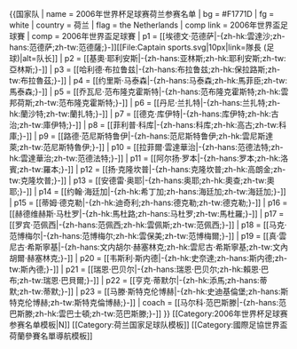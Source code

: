 {{国家队
 | name      = 2006年世界杯足球赛荷兰参赛名单
 | bg        = #F1771D
 | fg        = white
 | country   = 荷兰
 | flag      = the Netherlands
 | comp link = 2006年世界盃足球賽
 | comp      = 2006年世界盃足球賽
 | p1        = [[埃德文·范德萨|-{zh-hk:雲達沙;zh-hans:范德萨;zh-tw:范德薩;}-]][[File:Captain sports.svg|10px|link=隊長 (足球)|alt=队长]]
 | p2        = [[基奧·耶利安斯|-{zh-hans:亚林斯;zh-hk:耶利安斯;zh-tw:亞林斯;}-]]
 | p3        = [[哈利德·布拉鲁兹|-{zh-hans:布拉鲁兹;zh-hk:保拉路斯;zh-tw:布拉魯茲;}-]]
 | p4        = [[约里斯·马泰森|-{zh-hans:马泰森;zh-hk:馬菲臣;zh-tw:馬泰森;}-]]
 | p5        = [[乔瓦尼·范布隆克霍斯特|-{zh-hans:范布隆克霍斯特;zh-hk:雲邦荷斯;zh-tw:范布隆克霍斯特;}-]]
 | p6        = [[丹尼·兰扎特|-{zh-hans:兰扎特;zh-hk:蘭沙特;zh-tw:蘭扎特;}-]]
 | p7        = [[德克·库伊特|-{zh-hans:库伊特;zh-hk:古治;zh-tw:庫伊特;}-]]
 | p8        = [[菲利普·科库|-{zh-hans:科库;zh-hk:高古;zh-tw:科庫;}-]]
 | p9        = [[路德·范尼斯特鲁伊|-{zh-hans:范尼斯特鲁伊;zh-hk:雲尼斯達萊;zh-tw:范尼斯特魯伊;}-]]
 | p10       = [[拉菲爾·雲達華治|-{zh-hans:范德法特;zh-hk:雲達華治;zh-tw:范德法特;}-]]
 | p11       = [[阿尔扬·罗本|-{zh-hans:罗本;zh-hk:洛賓;zh-tw:羅本;}-]]
 | p12       = [[扬·克隆坎普|-{zh-hans:克隆坎普;zh-hk:高朗金;zh-tw:克隆坎普;}-]]
 | p13       = [[安德雷·奥耶|-{zh-hans:奥耶;zh-hk:奧查;zh-tw:奧耶;}-]]
 | p14       = [[约翰·海廷加|-{zh-hk:希丁加;zh-hans:海廷加;zh-tw:海廷加;}-]]
 | p15       = [[蒂姆·德克勒|-{zh-hk:迪奇利;zh-hans:德克勒;zh-tw:德克勒;}-]]
 | p16       = [[赫德维赫斯·马杜罗|-{zh-hk:馬杜路;zh-hans:马杜罗;zh-tw:馬杜羅;}-]]
 | p17       = [[罗宾·范佩西|-{zh-hans:范佩西;zh-hk:雲佩斯;zh-tw:范佩西;}-]]
 | p18       = [[马克·范博梅尔|-{zh-hans:范博梅尔;zh-hk:雲保美;zh-tw:范博梅爾;}-]]
 | p19       = [[真·雲尼古·希斯寧基|-{zh-hans:文内胡尔·赫塞林克;zh-hk:雲尼古·希斯寧基;zh-tw:文內胡爾·赫塞林克;}-]]
 | p20       = [[韦斯利·斯内德|-{zh-hk:史奈達;zh-hans:斯内德;zh-tw:斯內德;}-]]
 | p21       = [[瑞恩·巴贝尔|-{zh-hans:瑞恩·巴贝尔;zh-hk:賴恩·巴布;zh-tw:瑞恩·巴貝爾;}-]]
 | p22       = [[亨克·蒂默尔|-{zh-hk:添馬;zh-hans:蒂默;zh-tw:蒂默;}-]]
 | p23       = [[马滕·斯特克伦博赫|-{zh-hk:史迪基倫堡;zh-hans:斯特克伦博赫;zh-tw:斯特克倫博赫;}-]]
 | coach    = [[马尔科·范巴斯滕|-{zh-hans:范巴斯滕;zh-hk:雲巴士頓;zh-tw:范巴斯滕;}-]]
}}<noinclude>
[[Category:2006年世界杯足球赛参赛名单模板|N]]
[[Category:荷兰国家足球队模板]]
[[Category:國際足協世界盃荷蘭參賽名單導航模板]]
</noinclude>